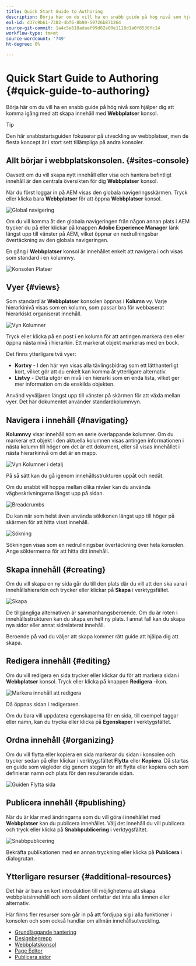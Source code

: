 ```yaml
---
title: Quick Start Guide to Authoring
description: Börja här om du vill ha en snabb guide på hög nivå som hjälper dig att komma igång med att skapa innehåll med hjälp av webbplatskonsolen.
exl-id: d37c9b61-7382-4bf6-8b90-59726b871264
source-git-commit: 1a4c5e618adaef99d82a00e1118d1a0f8536fc14
workflow-type: tm+mt
source-wordcount: '749'
ht-degree: 0%

---
```



# Quick Start Guide to Authoring {#quick-guide-to-authoring}

Börja här om du vill ha en snabb guide på hög nivå som hjälper dig att komma igång med att skapa innehåll med **Webbplatser** konsol.

>[!TIP]
>
>Den här snabbstartsguiden fokuserar på utveckling av webbplatser, men de flesta koncept är i stort sett tillämpliga på andra konsoler.

## Allt börjar i webbplatskonsolen. {#sites-console}

Oavsett om du vill skapa nytt innehåll eller visa och hantera befintligt innehåll är den centrala översikten för dig **Webbplatser** konsol.

När du först loggar in på AEM visas den globala navigeringsskärmen. Tryck eller klicka bara **Webbplatser** för att öppna **Webbplatser** konsol.

![Global navigering](assets/getting-started-global-navigation.png)

Om du vill komma åt den globala navigeringen från någon annan plats i AEM trycker du på eller klickar på knappen **Adobe Experience Manager** länk längst upp till vänster på AEM, vilket öppnar en nedrullningsbar övertäckning av den globala navigeringen.

En gång i **Webbplatser** konsol är innehållet enkelt att navigera i och visas som standard i en kolumnvy.

![Konsolen Platser](assets/getting-started-sites-console.png)

## Vyer {#views}

Som standard är **Webbplatser** konsolen öppnas i **Kolumn** vy. Varje hierarkinivå visas som en kolumn, som passar bra för webbaserat hierarkiskt organiserat innehåll.

![Vyn Kolumner](assets/getting-started-column-view.png)

Tryck eller klicka på en post i en kolumn för att antingen markera den eller öppna nästa nivå i hierarkin. Ett markerat objekt markeras med en bock.

Det finns ytterligare två vyer:

* **Kortvy** - I den här vyn visas alla tävlingsbidrag som ett lätthanterligt kort, vilket gör att du enkelt kan komma åt ytterligare alternativ.
* **Listvy** - Detta utgör en nivå i en hierarki som en enda lista, vilket ger mer information om de enskilda objekten.

Använd vyväljaren längst upp till vänster på skärmen för att växla mellan vyer. Det här dokumentet använder standardkolumnvyn.

## Navigera i innehåll {#navigating}

**Kolumnvy** visar innehåll som en serie överlappande kolumner. Om du markerar ett objekt i den aktuella kolumnen visas antingen informationen i nästa kolumn till höger om det är ett dokument, eller så visas innehållet i nästa hierarkinivå om det är en mapp.

![Vyn Kolumner i detalj](assets/getting-started-column-detail.png)

På så sätt kan du gå igenom innehållsstrukturen uppåt och nedåt.

Om du snabbt vill hoppa mellan olika nivåer kan du använda vägbeskrivningarna längst upp på sidan.

![Breadcrumbs](assets/getting-started-breadcrumbs.png)

Du kan när som helst även använda sökikonen längst upp till höger på skärmen för att hitta visst innehåll.

![Sökning](assets/getting-started-search.png)

Sökningen visas som en nedrullningsbar övertäckning över hela konsolen. Ange söktermerna för att hitta ditt innehåll.

## Skapa innehåll {#creating}

Om du vill skapa en ny sida går du till den plats där du vill att den ska vara i innehållshierarkin och trycker eller klickar på **Skapa** i verktygsfältet.

![Skapa](assets/getting-started-create.png)

De tillgängliga alternativen är sammanhangsberoende. Om du är roten i innehållsstrukturen kan du skapa en helt ny plats. I annat fall kan du skapa nya sidor eller annat sidrelaterat innehåll.

Beroende på vad du väljer att skapa kommer rätt guide att hjälpa dig att skapa.

## Redigera innehåll {#editing}

Om du vill redigera en sida trycker eller klickar du för att markera sidan i **Webbplatser** konsol. Tryck eller klicka på knappen **Redigera** -ikon.

![Markera innehåll att redigera](assets/getting-started-edit.png)

Då öppnas sidan i redigeraren.

Om du bara vill uppdatera egenskaperna för en sida, till exempel taggar eller namn, kan du trycka eller klicka på **Egenskaper** i verktygsfältet.

## Ordna innehåll {#organizing}

Om du vill flytta eller kopiera en sida markerar du sidan i konsolen och trycker sedan på eller klickar i verktygsfältet **Flytta** eller **Kopiera**. Då startas en guide som vägleder dig genom stegen för att flytta eller kopiera och som definierar namn och plats för den resulterande sidan.

![Guiden Flytta sida](assets/getting-started-move-page.png)

## Publicera innehåll {#publishing}

När du är klar med ändringarna som du vill göra i innehållet med **Webbplatser** kan du publicera innehållet. Välj det innehåll du vill publicera och tryck eller klicka på **Snabbpublicering** i verktygsfältet.

![Snabbpublicering](assets/getting-started-quick-publish.png)

Bekräfta publikationen med en annan tryckning eller klicka på **Publicera** i dialogrutan.

## Ytterligare resurser {#additional-resources}

Det här är bara en kort introduktion till möjligheterna att skapa webbplatsinnehåll och som sådant omfattar det inte alla ämnen eller alternativ.

Här finns fler resurser som går in på att fördjupa sig i alla funktioner i konsolen och som också handlar om allmän innehållsutveckling.

* [Grundläggande hantering](/help/sites-cloud/authoring/basic-handling.md)
* [Designbegrepp](/help/sites-cloud/authoring/author-publish.md)
* [Webbplatskonsol](/help/sites-cloud/authoring/sites-console/introduction.md)
* [Page Editor](/help/sites-cloud/authoring/page-editor/introduction.md)
* [Publicera sidor](/help/sites-cloud/authoring/sites-console/publishing-pages.md)
